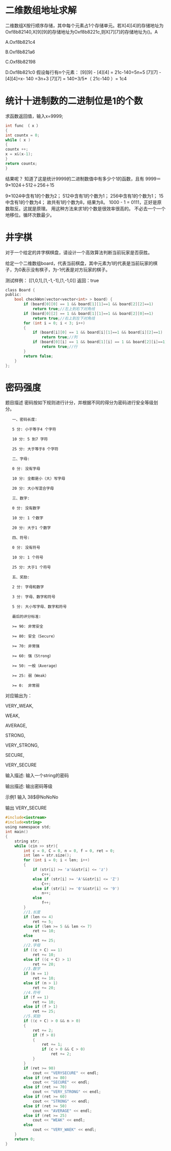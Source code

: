 # 二维数组地址求解
二维数组X按行顺序存储，其中每个元素占1个存储单元。若X[4][4]的存储地址为Oxf8b82140,X[9][9]的存储地址为Oxf8b8221c,则X[7][7]的存储地址为()。A

A.Oxf8b821c4

B.Oxf8b821a6

C.Oxf8b82198

D.Oxf8b821c0
假设每行有n个元素：
[9][9] - [4][4] = 21c-140=5n+5
[7][7] - [4][4]=x- 140 =3n+3
[7][7] = 140+3/5*（ 21c-140 ）= 1c4
# 统计十进制数的二进制位是1的个数
求函数返回值，输入x=9999;
```c
int func （ x ）
{ 
int countx = 0; 
while ( x ) 
{ 
countx ++; 
x = x&(x-1); 
} 
return countx; 
}
```
结果呢？
知道了这是统计9999的二进制数值中有多少个1的函数，且有
9999＝9×1024＋512＋256＋15

9×1024中含有1的个数为2；
512中含有1的个数为1；
256中含有1的个数为1；
15中含有1的个数为4；
故共有1的个数为8，结果为8。
1000 - 1 = 0111，正好是原数取反。这就是原理。
用这种方法来求1的个数是很效率很高的。
不必去一个一个地移位。循环次数最少。

# 井字棋
对于一个给定的井字棋棋盘，请设计一个高效算法判断当前玩家是否获胜。

给定一个二维数组board，代表当前棋盘，其中元素为1的代表是当前玩家的棋子，为0表示没有棋子，为-1代表是对方玩家的棋子。

测试样例：
[[1,0,1],[1,-1,-1],[1,-1,0]]
返回：true

```c
class Board {
public:
    bool checkWon(vector<vector<int> > board) {
        if (board[0][0] == 1 && board[1][1]==1 && board[2][2]==1)
            return true;//左上到右下对角线
        if (board[0][2] == 1 && board[1][1]==1 && board[2][0]==1)
            return true;//右上到左下对角线
        for (int i = 0; i < 3; i++)
        {
            if (board[i][0] == 1 && board[i][1]==1 && board[i][2]==1)
                return true;//列
            if (board[0][i] == 1 && board[1][i] == 1 && board[2][i]==1)
                return true;//行
        }
        return false;
    }
};
```

# 密码强度
题目描述
密码按如下规则进行计分，并根据不同的得分为密码进行安全等级划分。

       一、密码长度:

       5 分: 小于等于4 个字符

       10 分: 5 到7 字符

       25 分: 大于等于8 个字符

       二、字母:

       0 分: 没有字母

       10 分: 全都是小（大）写字母

       20 分: 大小写混合字母

       三、数字:

       0 分: 没有数字

       10 分: 1 个数字

       20 分: 大于1 个数字

       四、符号:

       0 分: 没有符号

       10 分: 1 个符号

       25 分: 大于1 个符号

       五、奖励:

       2 分: 字母和数字

       3 分: 字母、数字和符号

       5 分: 大小写字母、数字和符号

       最后的评分标准:

       >= 90: 非常安全

       >= 80: 安全（Secure）

       >= 70: 非常强

       >= 60: 强（Strong）

       >= 50: 一般（Average）

       >= 25: 弱（Weak）

       >= 0:  非常弱

 

对应输出为：

  VERY_WEAK,

   WEAK,    

   AVERAGE,    

   STRONG,     

   VERY_STRONG,

   SECURE,     

   VERY_SECURE 

输入描述:
输入一个string的密码

输出描述:
输出密码等级

示例1
输入
38$@NoNoNo

输出
VERY_SECURE

```c
#include<iostream>
#include<string>
using namespace std;
int main()
{
	string str;
	while (cin >> str){
		int c = 0, C = 0, n = 0, f = 0, ret = 0;
		int len = str.size();
		for (int i = 0; i < len; i++)
		{
			if (str[i] >= 'a'&&str[i] <= 'z')
				c++;
			else if (str[i] >= 'A'&&str[i] <= 'Z')
				C++;
			else if (str[i] >= '0'&&str[i] <= '9')
				n++;
			else
				f++;
		}
		//1.长度
		if (len <= 4)
			ret += 5;
		else if (len >= 5 && len <= 7)
			ret += 10;
		else
			ret += 25;
		//2.字母
		if ((c + C) == 1)
			ret += 10;
		else if ((c + C) > 1)
			ret += 20;
		//3.数字
		if (n == 1)
			ret += 10;
		else if (n > 1)
			ret += 20;
		//4.符号
		if (f == 1)
			ret += 10;
		else if (f > 1)
			ret += 25;
		//5.奖励
		if ((c + C) > 0 && n > 0)
		{
			ret += 2;
			if (f > 0)
			{
				ret += 1;
				if (c > 0 && C > 0)
					ret += 2;
			}
		}
		if (ret >= 90)
			cout << "VERYSECURE" << endl;
		else if (ret >= 80)
			cout << "SECURE" << endl;
		else if (ret >= 70)
			cout << "VERY_STRONG" << endl;
		else if (ret >= 60)
			cout << "STRONG" << endl;
		else if (ret >= 50)
			cout << "AVERAGE" << endl;
		else if (ret >= 25)
			cout << "WEAK" << endl;
		else
			cout << "VERY_WAEK" << endl;
	}
	return 0;
}
```
